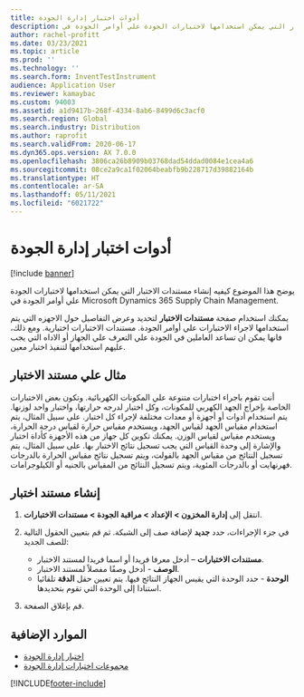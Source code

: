 ```yaml
---
title: أدوات اختبار إدارة الجودة
description: يوضح هذا الموضوع كيفيه إنشاء مستندات الاختبار التي يمكن استخدامها لاختبارات الجودة علي أوامر الجودة في Microsoft Dynamics 365 Supply Chain Management.
author: rachel-profitt
ms.date: 03/23/2021
ms.topic: article
ms.prod: ''
ms.technology: ''
ms.search.form: InventTestInstrument
audience: Application User
ms.reviewer: kamaybac
ms.custom: 94003
ms.assetid: a1d9417b-268f-4334-8ab6-8499d6c3acf0
ms.search.region: Global
ms.search.industry: Distribution
ms.author: raprofit
ms.search.validFrom: 2020-06-17
ms.dyn365.ops.version: AX 7.0.0
ms.openlocfilehash: 3806ca26b8909b03768dad54ddad0084e1cea4a6
ms.sourcegitcommit: 08ce2a9ca1f02064beabfb9b228717d39882164b
ms.translationtype: HT
ms.contentlocale: ar-SA
ms.lasthandoff: 05/11/2021
ms.locfileid: "6021722"
---
```

# <a name="quality-management-test-instruments"></a>أدوات اختبار إدارة الجودة

[!include [banner](../includes/banner.md)]

يوضح هذا الموضوع كيفيه إنشاء مستندات الاختبار التي يمكن استخدامها لاختبارات الجودة علي أوامر الجودة في Microsoft Dynamics 365 Supply Chain Management.

يمكنك استخدام صفحة **مستندات الاختبار** لتحديد وعرض التفاصيل حول الاجهزه التي يتم استخدامها لاجراء الاختبارات علي أوامر الجودة. مستندات الاختبارات اختيارية. ومع ذلك، فانها يمكن ان تساعد العاملين في الجودة علي التعرف علي الجهاز أو الاداه التي يجب عليهم استخدامها لتنفيذ اختبار معين.

## <a name="test-instrument-example"></a>مثال علي مستند الاختبار

أنت تقوم باجراء اختبارات متنوعة علي المكونات الكهربائية. وتكون بعض الاختبارات الخاصة بإخراج الجهد الكهربي للمكونات، وكل اختبار لدرجه حرارتها، واختبار واحد لوزنها. يتم استخدام أدوات أو أجهزة أو معدات مختلفة لإجراء كل اختبار. على سبيل المثال، يتم استخدام مقياس الجهد لقياس الجهد، ويستخدم مقياس حرارة لقياس درجة الحرارة، ويستخدم مقياس لقياس الوزن. يمكنك تكوين كل جهاز من هذه الأجهزة كأداة اختبار والإشارة إلى وحدة القياس التي يجب تسجيل نتائج الاختبار بها. على سبيل المثال، يتم تسجيل النتائج من مقياس الجهد بالفولت، ويتم تسجيل نتائج مقياس الحرارة بالدرجات فهرنهايت أو بالدرجات المئوية، ويتم تسجيل النتائج من المقياس بالجنيه أو الكيلوجرامات.

## <a name="create-a-test-instrument"></a>إنشاء مستند اختبار

1. انتقل إلى **إدارة المخزون \> الإعداد \> مراقبة الجودة \> مستندات الاختبارات**.
1. في جزء الإجراءات، حدد **جديد** لإضافة صف إلى الشبكة. ثم قم بتعيين الحقول التالية للصف الجديد:

    - **مستندات الاختبارات** – أدخل معرفا فريدا أو اسما فريدا لمستند الاختبار.
    - **الوصف** - أدخل وصفًا مفصلاً لمستند الاختبار.
    - **الوحدة** - حدد الوحدة التي يقيس الجهاز النتائج فيها. يتم تعيين حقل **الدقة** تلقائيا استنادا إلى الوحدة التي تقوم بتحديدها.

1. قم بإغلاق الصفحة.

## <a name="additional-resources"></a>الموارد الإضافية

- [اختبار إدارة الجودة](quality-tests.md)
- [مجموعات اختبارات إدارة الجودة](quality-test-groups.md)

[!INCLUDE[footer-include](../../includes/footer-banner.md)]

